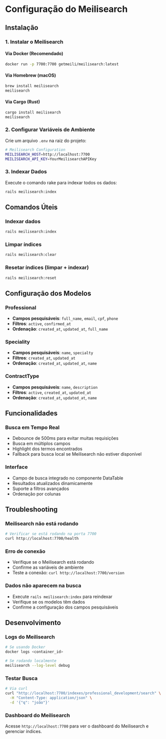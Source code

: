 # Configuração do Meilisearch

## Instalação

### 1. Instalar o Meilisearch

#### Via Docker (Recomendado)
```bash
docker run -p 7700:7700 getmeili/meilisearch:latest
```

#### Via Homebrew (macOS)
```bash
brew install meilisearch
meilisearch
```

#### Via Cargo (Rust)
```bash
cargo install meilisearch
meilisearch
```

### 2. Configurar Variáveis de Ambiente

Crie um arquivo `.env` na raiz do projeto:

```bash
# Meilisearch Configuration
MEILISEARCH_HOST=http://localhost:7700
MEILISEARCH_API_KEY=YourMeilisearchAPIKey
```

### 3. Indexar Dados

Execute o comando rake para indexar todos os dados:

```bash
rails meilisearch:index
```

## Comandos Úteis

### Indexar dados
```bash
rails meilisearch:index
```

### Limpar índices
```bash
rails meilisearch:clear
```

### Resetar índices (limpar + indexar)
```bash
rails meilisearch:reset
```

## Configuração dos Modelos

### Professional
- **Campos pesquisáveis**: `full_name`, `email`, `cpf`, `phone`
- **Filtros**: `active`, `confirmed_at`
- **Ordenação**: `created_at`, `updated_at`, `full_name`

### Speciality
- **Campos pesquisáveis**: `name`, `specialty`
- **Filtros**: `created_at`, `updated_at`
- **Ordenação**: `created_at`, `updated_at`, `name`

### ContractType
- **Campos pesquisáveis**: `name`, `description`
- **Filtros**: `active`, `created_at`, `updated_at`
- **Ordenação**: `created_at`, `updated_at`, `name`

## Funcionalidades

### Busca em Tempo Real
- Debounce de 500ms para evitar muitas requisições
- Busca em múltiplos campos
- Highlight dos termos encontrados
- Fallback para busca local se Meilisearch não estiver disponível

### Interface
- Campo de busca integrado no componente DataTable
- Resultados atualizados dinamicamente
- Suporte a filtros avançados
- Ordenação por colunas

## Troubleshooting

### Meilisearch não está rodando
```bash
# Verificar se está rodando na porta 7700
curl http://localhost:7700/health
```

### Erro de conexão
- Verifique se o Meilisearch está rodando
- Confirme as variáveis de ambiente
- Teste a conexão: `curl http://localhost:7700/version`

### Dados não aparecem na busca
- Execute `rails meilisearch:index` para reindexar
- Verifique se os modelos têm dados
- Confirme a configuração dos campos pesquisáveis

## Desenvolvimento

### Logs do Meilisearch
```bash
# Se usando Docker
docker logs <container_id>

# Se rodando localmente
meilisearch --log-level debug
```

### Testar Busca
```bash
# Via curl
curl "http://localhost:7700/indexes/professional_development/search" \
  -H "Content-Type: application/json" \
  -d '{"q": "joão"}'
```

### Dashboard do Meilisearch
Acesse `http://localhost:7700` para ver o dashboard do Meilisearch e gerenciar índices.
